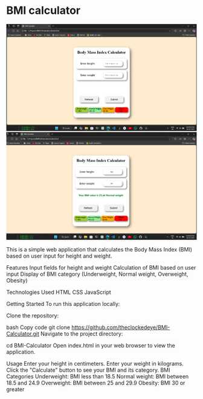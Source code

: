 # BMI calculator
<img src="./readme_pics/Screenshot 2025-01-04 223805.png">
<img src="./readme_pics/Screenshot 2025-01-04 223822.png">



This is a simple web application that calculates the Body Mass Index (BMI) based on user input for height and weight.

Features
Input fields for height and weight
Calculation of BMI based on user input
Display of BMI category (Underweight, Normal weight, Overweight, Obesity)

Technologies Used
HTML
CSS
JavaScript


Getting Started
To run this application locally:

Clone the repository:

bash
Copy code
git clone https://github.com/theclockedeye/BMI-Calculator.git
Navigate to the project directory:


cd BMI-Calculator
Open index.html in your web browser to view the application.

Usage
Enter your height in centimeters.
Enter your weight in kilograms.
Click the "Calculate" button to see your BMI and its category.
BMI Categories
Underweight: BMI less than 18.5
Normal weight: BMI between 18.5 and 24.9
Overweight: BMI between 25 and 29.9
Obesity: BMI 30 or greater
